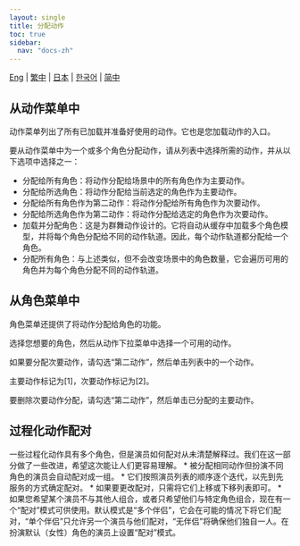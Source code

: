 ```yaml
---
layout: single
title: 分配动作
toc: true
sidebar:
  nav: "docs-zh"
---
```

[Eng](/dancexr/features/assign_motion) | [繁中](/tw/dancexr/features/assign_motion) | [日本](/jp/dancexr/features/assign_motion) | [한국어](/kr/dancexr/features/assign_motion) | [简中](/zh/dancexr/features/assign_motion)


## 从动作菜单中
动作菜单列出了所有已加载并准备好使用的动作。它也是您加载动作的入口。

要从动作菜单中为一个或多个角色分配动作，请从列表中选择所需的动作，并从以下选项中选择之一：
* 分配给所有角色：将动作分配给场景中的所有角色作为主要动作。
* 分配给所选角色：将动作分配给当前选定的角色作为主要动作。
* 分配给所有角色作为第二动作：将动作分配给所有角色作为次要动作。
* 分配给所选角色作为第二动作：将动作分配给选定的角色作为次要动作。
* 加载并分配角色：这是为群舞动作设计的。它将自动从缓存中加载多个角色模型，并将每个角色分配给不同的动作轨道。因此，每个动作轨道都分配给一个角色。
* 分配所有角色：与上述类似，但不会改变场景中的角色数量，它会遍历可用的角色并为每个角色分配不同的动作轨道。


## 从角色菜单中
角色菜单还提供了将动作分配给角色的功能。

选择您想要的角色，然后从动作下拉菜单中选择一个可用的动作。

如果要分配次要动作，请勾选“第二动作”，然后单击列表中的一个动作。

主要动作标记为[1]，次要动作标记为[2]。

要删除次要动作分配，请勾选“第二动作”，然后单击已分配的主要动作。


## 过程化动作配对
一些过程化动作具有多个角色，但是演员如何配对从未清楚解释过。我们在这一部分做了一些改进，希望这次能让人们更容易理解。
    * 被分配相同动作但扮演不同角色的演员会自动配对成一组。
    * 它们按照演员列表的顺序逐个迭代，以先到先服务的方式确定配对。
    * 如果要更改配对，只需将它们上移或下移列表即可。
    * 如果您希望某个演员不与其他人组合，或者只希望他们与特定角色组合，现在有一个“配对”模式可供使用。默认模式是“多个伴侣”，它会在可能的情况下将它们配对，“单个伴侣”只允许另一个演员与他们配对，“无伴侣”将确保他们独自一人。在扮演默认（女性）角色的演员上设置“配对”模式。